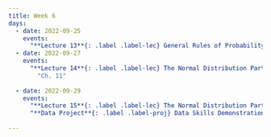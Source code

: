 ```yaml
---
title: Week 6
days:
  - date: 2022-09-25
    events:
      "**Lecture 13**{: .label .label-lec} General Rules of Probability cont. ":
  - date: 2022-09-27
    events:
      "**Lecture 14**{: .label .label-lec} The Normal Distribution Part I ": 
        "Ch. 11"
      
  - date: 2022-09-29
    events:
      "**Lecture 15**{: .label .label-lec} The Normal Distribution Part II ":
      "**Data Project**{: .label .label-proj} Data Skills Demonstration Part I (Due 5:00 PM PST)":
      
---
```

